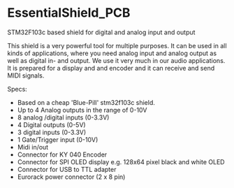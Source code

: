# EssentialShield_PCB
STM32F103c based shield for digital and analog input and output

This shield is a very powerful tool for multiple purposes. It can be used in all kinds of applications, where you 
need analog input and analog output as well as digital in- and output. We use it very much in our audio applications.
It is prepared for a display and and encoder and it can receive and send MIDI signals.

Specs: 
- Based on a cheap 'Blue-Pill' stm32f103c shield.
- Up to 4 Analog outputs in the range of 0-10V
- 8 analog /digital inputs (0-3.3V)
- 4 Digital outputs (0-5V)
- 3 digital inputs (0-3.3V)
- 1 Gate/Trigger input (0-10V)
- Midi in/out
- Connector for KY 040 Encoder
- Connector for SPI OLED display e.g. 128x64 pixel black and white OLED
- Connector for USB to TTL adapter
- Eurorack power connector (2 x 8 pin)


